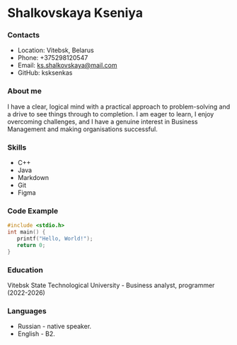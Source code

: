 # Shalkovskaya Kseniya

### Сontacts
* Location: Vitebsk, Belarus
* Phone: +375298120547
* Email: ks.shalkovskaya@mail.com
* GitHub: ksksenkas

### About me
I have a clear, logical mind with a practical approach to problem-solving and a drive to see things through to completion. I am eager to learn, I enjoy overcoming challenges, and I have a genuine interest in Business Management and making organisations successful.

### Skills
* C++
* Java
* Markdown
* Git
* Figma

### Code Example
```c++
#include <stdio.h>
int main() {
   printf("Hello, World!");
   return 0;
}
```

### Education
Vitebsk State Technological University - Business analyst, programmer (2022-2026)

### Languages
* Russian - native speaker.
* English - B2.
